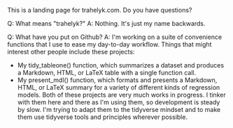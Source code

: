 This is a landing page for trahelyk.com. Do you have questions?

Q: What means "trahelyk?" 
A: Nothing. It's just my name backwards.

Q: What have you put on Github?
A: I'm working on a suite of convenience functions that I use to ease my day-to-day workflow. Things that might interest other people include these projects:
* My tidy_tableone() function, which summarizes a dataset and produces a Markdown, HTML, or LaTeX table with a single function call.  
* My present_mdl() function, which formats and presents a Markdown, HTML, or LaTeX summary for a variety of different kinds of regression models. 
Both of these projects are very much works in progress. I tinker with them here and there as I'm using them, so development is steady by slow. I'm trying to adapt them to the tidyverse mindset and to make them use tidyverse tools and principles wherever possible.

